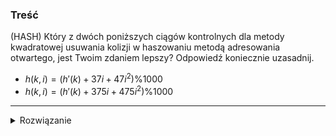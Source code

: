 ### Treść
(HASH)
Który z dwóch poniższych ciągów kontrolnych dla metody kwadratowej usuwania kolizji w haszowaniu metodą adresowania otwartego, jest Twoim zdaniem lepszy? Odpowiedź koniecznie uzasadnij.
- $h(k,i) = (h'(k)+37i+47i^2)$%$1000$
- $h(k,i) = (h'(k)+375i+475i^2)$%$1000$

------
<details><summary>Rozwiązanie</summary>
<p>

c_1, c_2 hashowanie ma mniej kolizji gdy te liczby są 1. względnie pierwsze 
 